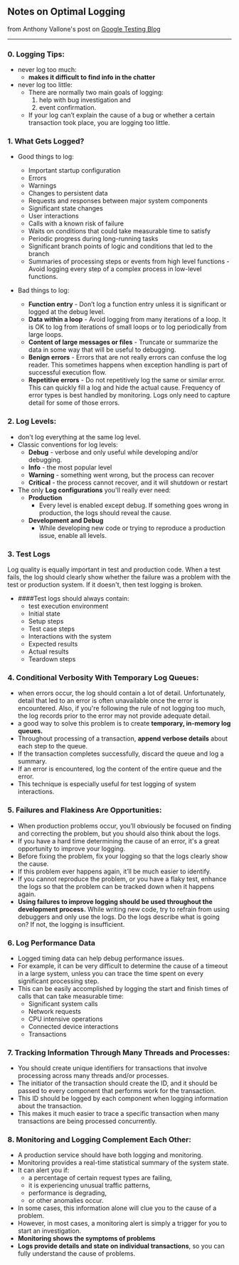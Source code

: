 ## Notes on Optimal Logging
from Anthony Vallone's post on [Google Testing Blog](http://googletesting.blogspot.com/2013/06/optimal-logging.html)

______

### 0. Logging Tips:
- never log too much:  
	- **makes it difficult to find info in the chatter**
- never log too little:  
	- There are normally two main goals of logging: 
		1. help with bug investigation and 
		2. event confirmation.
	- If your log can’t explain the cause of a bug or whether a certain transaction took place, you are logging too little.

### 1. What Gets Logged?
- Good things to log: 
	- Important startup configuration
	- Errors
	- Warnings
	- Changes to persistent data
	- Requests and responses between major system components
	- Significant state changes
	- User interactions
	- Calls with a known risk of failure
	- Waits on conditions that could take measurable time to satisfy
	- Periodic progress during long-running tasks
	- Significant branch points of logic and conditions that led to the branch
	- Summaries of processing steps or events from high level functions - Avoid logging every step of a complex process in low-level functions.

- Bad things to log: 
	- **Function entry** - Don’t log a function entry unless it is significant or logged at the debug level.
	- **Data within a loop** - Avoid logging from many iterations of a loop. It is OK to log from iterations of small loops or to log periodically from large loops.
	- **Content of large messages or files** - Truncate or summarize the data in some way that will be useful to debugging.
	- **Benign errors** - Errors that are not really errors can confuse the log reader. This sometimes happens when exception handling is part of successful execution flow.
	- **Repetitive errors** - Do not repetitively log the same or similar error. This can quickly fill a log and hide the actual cause. Frequency of error types is best handled by monitoring. Logs only need to capture detail for some of those errors.
 
### 2. Log Levels:
- don't log everything at the same log level.  
- Classic conventions for log levels:
	- **Debug** - verbose and only useful while developing and/or debugging.
	- **Info** - the most popular level
	- **Warning** - something went wrong, but the process can recover
	- **Critical** - the process cannot recover, and it will shutdown or restart
- The only **Log configurations** you'll really ever need:
	- **Production**
		- Every level is enabled except debug.  If something goes wrong in production, the logs should reveal the cause.
	- **Development and Debug**
		- While developing new code or trying to reproduce a production issue, enable all levels.
		
### 3. Test Logs

Log quality is equally important in test and production code. When a test fails, the log should clearly show whether the failure was a problem with the test or production system. If it doesn't, then test logging is broken.

- ####Test logs should always contain: 
	- test execution environment
	- Initial state
	- Setup steps
	- Test case steps
	- Interactions with the system
	- Expected results
	- Actual results
	- Teardown steps

### 4.  Conditional Verbosity With Temporary Log Queues: 
- when errors occur, the log should contain a lot of detail.  Unfortunately, detail that led to an error is often unavailable once the error is encountered.  Also, if you're following the rule of not logging too much, the log records prior to the error may not provide adequate detail. 
- a good way to solve this problem is to create **temporary, in-memory log queues.**
- Throughout processing of a transaction, **append verbose details** about each step to the queue. 
- If the transaction completes successfully, discard the queue and log a summary. 
- If an error is encountered, log the content of the entire queue and the error. 
- This technique is especially useful for test logging of system interactions.

### 5. Failures and Flakiness Are Opportunities:
- When production problems occur, you’ll obviously be focused on finding and correcting the problem, but you should also think about the logs. 
- If you have a hard time determining the cause of an error, it's a great opportunity to improve your logging. 
- Before fixing the problem, fix your logging so that the logs clearly show the cause. 
- If this problem ever happens again, it’ll be much easier to identify.
- If you cannot reproduce the problem, or you have a flaky test, enhance the logs so that the problem can be tracked down when it happens again.
- **Using failures to improve logging should be used throughout the development process.**  While writing new code, try to refrain from using debuggers and only use the logs. Do the logs describe what is going on? If not, the logging is insufficient.

### 6. Log Performance Data
- Logged timing data can help debug performance issues. 
- For example, it can be very difficult to determine the cause of a timeout in a large system, unless you can trace the time spent on every significant processing step. 
- This can be easily accomplished by logging the start and finish times of calls that can take measurable time: 
	- Significant system calls
	- Network requests
	- CPU intensive operations
	- Connected device interactions
	- Transactions
	
### 7. Tracking Information Through Many Threads and Processes:
- You should create unique identifiers for transactions that involve processing across many threads and/or processes. 
- The initiator of the transaction should create the ID, and it should be passed to every component that performs work for the transaction. 
- This ID should be logged by each component when logging information about the transaction. 
- This makes it much easier to trace a specific transaction when many transactions are being processed concurrently.

### 8. Monitoring and Logging Complement Each Other:
- A production service should have both logging and monitoring. 
- Monitoring provides a real-time statistical summary of the system state. 
- It can alert you if:
	- a percentage of certain request types are failing, 
	- it is experiencing unusual traffic patterns, 
	- performance is degrading, 
	- or other anomalies occur. 
- In some cases, this information alone will clue you to the cause of a problem. 
- However, in most cases, a monitoring alert is simply a trigger for you to start an investigation. 
- **Monitoring shows the symptoms of problems** 
- **Logs provide details and state on individual transactions**, so you can fully understand the cause of problems.
